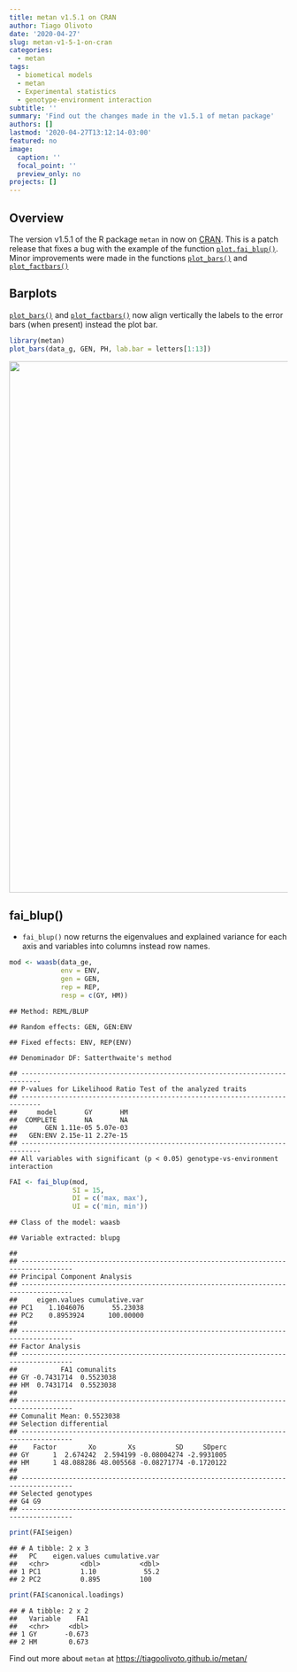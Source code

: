 ```yaml
---
title: metan v1.5.1 on CRAN
author: Tiago Olivoto
date: '2020-04-27'
slug: metan-v1-5-1-on-cran
categories:
  - metan
tags:
  - biometical models
  - metan
  - Experimental statistics
  - genotype-environment interaction
subtitle: ''
summary: 'Find out the changes made in the v1.5.1 of metan package'
authors: []
lastmod: '2020-04-27T13:12:14-03:00'
featured: no
image:
  caption: ''
  focal_point: ''
  preview_only: no
projects: []
---
```


## Overview

The version v1.5.1 of the R package `metan` in now on [CRAN](https://cran.r-project.org/web/packages/metan/). This is a patch release that fixes a bug with the example of the function [`plot.fai_blup()`](https://tiagoolivoto.github.io/metan/reference/plot.fai_blup.html). Minor improvements were made in the functions [`plot_bars()`](https://tiagoolivoto.github.io/metan/reference/barplots.html) and [`plot_factbars()`](https://tiagoolivoto.github.io/metan/reference/barplots.html)


## Barplots
 [`plot_bars()`](https://tiagoolivoto.github.io/metan/reference/barplots.html) and [`plot_factbars()`](https://tiagoolivoto.github.io/metan/reference/barplots.html) now align vertically the labels to the error bars (when present) instead the plot bar.


```r
library(metan)
plot_bars(data_g, GEN, PH, lab.bar = letters[1:13])
```

<img src="/post/2020-04-27-metan-v1-5-1-on-cran_files/figure-html/unnamed-chunk-1-1.png" width="960" />



## fai_blup()
* `fai_blup()` now returns the eigenvalues and explained variance for each axis and variables into columns instead row names.


```r
mod <- waasb(data_ge,
             env = ENV,
             gen = GEN,
             rep = REP,
             resp = c(GY, HM))
```

```
## Method: REML/BLUP
```

```
## Random effects: GEN, GEN:ENV
```

```
## Fixed effects: ENV, REP(ENV)
```

```
## Denominador DF: Satterthwaite's method
```

```
## ---------------------------------------------------------------------------
## P-values for Likelihood Ratio Test of the analyzed traits
## ---------------------------------------------------------------------------
##     model       GY       HM
##  COMPLETE       NA       NA
##       GEN 1.11e-05 5.07e-03
##   GEN:ENV 2.15e-11 2.27e-15
## ---------------------------------------------------------------------------
## All variables with significant (p < 0.05) genotype-vs-environment interaction
```

```r
FAI <- fai_blup(mod,
                SI = 15,
                DI = c('max, max'),
                UI = c('min, min'))
```

```
## Class of the model: waasb
```

```
## Variable extracted: blupg
```

```
## 
## -----------------------------------------------------------------------------------
## Principal Component Analysis
## -----------------------------------------------------------------------------------
##     eigen.values cumulative.var
## PC1    1.1046076       55.23038
## PC2    0.8953924      100.00000
## 
## -----------------------------------------------------------------------------------
## Factor Analysis
## -----------------------------------------------------------------------------------
##           FA1 comunalits
## GY -0.7431714  0.5523038
## HM  0.7431714  0.5523038
## 
## -----------------------------------------------------------------------------------
## Comunalit Mean: 0.5523038 
## Selection differential
## -----------------------------------------------------------------------------------
##    Factor        Xo        Xs          SD     SDperc
## GY      1  2.674242  2.594199 -0.08004274 -2.9931005
## HM      1 48.088286 48.005568 -0.08271774 -0.1720122
## 
## -----------------------------------------------------------------------------------
## Selected genotypes
## G4 G9
## -----------------------------------------------------------------------------------
```

```r
print(FAI$eigen)
```

```
## # A tibble: 2 x 3
##   PC    eigen.values cumulative.var
##   <chr>        <dbl>          <dbl>
## 1 PC1          1.10            55.2
## 2 PC2          0.895          100
```

```r
print(FAI$canonical.loadings)
```

```
## # A tibble: 2 x 2
##   Variable    FA1
##   <chr>     <dbl>
## 1 GY       -0.673
## 2 HM        0.673
```


Find out more about `metan` at https://tiagoolivoto.github.io/metan/


